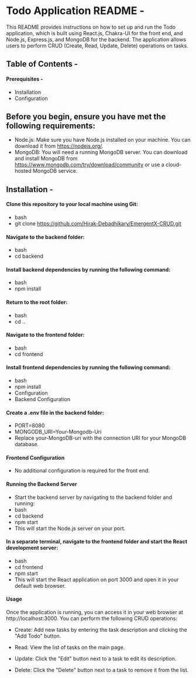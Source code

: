 <h1>Todo Application README -</h1> 
This README provides instructions on how to set up and run the Todo application, which is built using React.js, Chakra-UI for the front end, and Node.js, Express.js, and MongoDB for the backend. The application allows users to perform CRUD (Create, Read, Update, Delete) operations on tasks.

<h2>Table of Contents -</h2> 
<h4>Prerequisites -</h4> 

- Installation
- Configuration

<h2>Before you begin, ensure you have met the following requirements:</h2>

- Node.js: Make sure you have Node.js installed on your machine. You can download it from https://nodejs.org/.
- MongoDB: You will need a running MongoDB server. You can download and install MongoDB from https://www.mongodb.com/try/download/community or use a cloud-hosted MongoDB service.

<h2>Installation -</h2>

<h4>Clone this repository to your local machine using Git:</h4>

- bash
- git clone https://github.com/Hirak-Debadhikary/EmergentX-CRUD.git

<h4>Navigate to the backend folder:</h4>

- bash
- cd backend

<h4>Install backend dependencies by running the following command:</h4>

- bash
- npm install

<h4>Return to the root folder:</h4>

- bash
- cd ..

<h4>Navigate to the frontend folder:</h4>

- bash
- cd frontend

<h4>Install frontend dependencies by running the following command:</h4>

- bash
- npm install
- Configuration
- Backend Configuration

<h4>Create a .env file in the backend folder:</h4>

- PORT=8080
- MONGODB_URI=Your-Mongodb-Uri
- Replace your-MongoDB-uri with the connection URI for your MongoDB database.

<h4>Frontend Configuration</h4>

- No additional configuration is required for the front end.

<h4>Running the Backend Server</h4>

- Start the backend server by navigating to the backend folder and running:
- bash
- cd backend
- npm start
- This will start the Node.js server on your port.

<h4>In a separate terminal, navigate to the frontend folder and start the React development server:</h4>

- bash
- cd frontend
- npm start
- This will start the React application on port 3000 and open it in your default web browser.

<h4>Usage</h4>

Once the application is running, you can access it in your web browser at http://localhost:3000. You can perform the following CRUD operations:

- Create: Add new tasks by entering the task description and clicking the "Add Todo" button.

- Read: View the list of tasks on the main page.

- Update: Click the "Edit" button next to a task to edit its description.

- Delete: Click the "Delete" button next to a task to remove it from the list.
